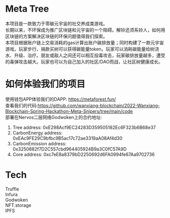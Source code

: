 # Meta Tree
本项目是一款致力于零碳元宇宙的社交养成类游戏。 <br> 
长期以来，不环保成为推广区块链和元宇宙的一个阻碍。解铃还须系铃人，如何用区块链的方案解决区块链的环保问题值得我们探索。<br> 
本项目根据账户链上交易消耗的gas计算出账户碳排放量；同时构建了一款元宇宙游戏，玩家步行、捐款买树可以获得碳能量token。玩家可以消耗碳能量给树浇水、升级、治疗。朋友或敌人之间还可以相互投毒攻击，玩家碳排放量越多，遭受的毒弹攻击越大。玩家也可以为自己加入的社区/DAO而战，让社区树健康成长。<br> 


# 如何体验我们的项目<br>
使用钱包APP体验我们的DAPP: https://metaforest.fun/  <br>
查看我们的代码:https://github.com/wanxiang-blockchain/2022-Wanxiang-Blockchain-Spring-Hackathon-Meta-Snipers/tree/main/code <br>
部署在Nervos二层网络Godwoken上的合约地址: <br>
1) Tree address: 0xE298Acf9EC24283D359505182Ec6F323b6B68e37 <br> 
2) CarbonEnergy address: 0xEAc9FE29C9bfbc9B5ac17c72ae3319aA08Af4d30 <br> 
3) CarbonEmission address: 0x3250882f7D2C557cbd964405924B9a3C0fC57A9D <br>
4) Core address: 0xc7eE8a8379bD2250692d6FA0994fe67Aa9702736 <br>

# Tech
Truffle<br> 
Infura<br> 
Godwoken<br> 
NFT.storage<br> 
IPFS
